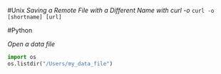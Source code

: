 #Unix
*Saving a Remote File with a Different Name with curl -o*
```curl -o [shortname] [url]```



#Python

*Open a data file*
```python
import os
os.listdir("/Users/my_data_file")
```
